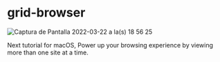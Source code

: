 # grid-browser

![Captura de Pantalla 2022-03-22 a la(s) 18 56 25](https://user-images.githubusercontent.com/1007041/159600824-0eab8569-5a28-4eeb-b82e-bdbd945aa3b6.png)

Next tutorial for macOS, Power up your browsing experience by viewing more than one site at a time.
